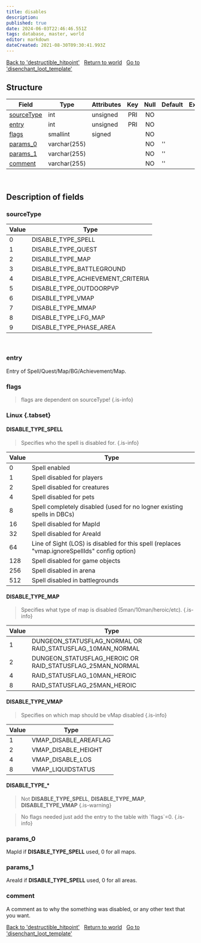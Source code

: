 ```yaml
---
title: disables
description: 
published: true
date: 2024-06-03T22:46:46.551Z
tags: database, master, world
editor: markdown
dateCreated: 2021-08-30T09:30:41.993Z
---
```


<a href="https://trinitycore.info/en/database/master/world/destructible_hitpoint" class="mt-5 v-btn v-btn--depressed v-btn--flat v-btn--outlined theme--light v-size--default darkblue--text text--lighten-3"><span class="v-btn__content"><i aria-hidden="true" class="v-icon notranslate v-icon--left mdi mdi-arrow-left theme--light"></i><span>Back to 'destructible_hitpoint'</span></span></a>&nbsp;&nbsp;&nbsp;<a href="https://trinitycore.info/en/database/master/world/home" class="mt-5 v-btn v-btn--depressed v-btn--flat v-btn--outlined theme--light v-size--default darkblue--text text--lighten-3"><span class="v-btn__content"><i aria-hidden="true" class="v-icon notranslate v-icon--left mdi mdi-home-outline theme--light"></i><span>Return to world</span></span></a>&nbsp;&nbsp;&nbsp;<a href="https://trinitycore.info/en/database/master/world/disenchant_loot_template" class="mt-5 v-btn v-btn--depressed v-btn--flat v-btn--outlined theme--light v-size--default darkblue--text text--lighten-3"><span class="v-btn__content"><span>Go to 'disenchant_loot_template'</span><i aria-hidden="true" class="v-icon notranslate v-icon--right mdi mdi-arrow-right theme--light"></i></span></a>

## Structure

| Field | Type | Attributes | Key | Null | Default | Extra | Comment |
| --- | --- | --- | :---: | :---: | --- | --- | --- |
| [sourceType](#sourcetype) | int | unsigned | PRI | NO |  |  |  |
| [entry](#entry) | int | unsigned | PRI | NO |  |  |  |
| [flags](#flags) | smallint | signed |  | NO |  |  |  |
| [params_0](#params_0) | varchar(255) |  |  | NO | '' |  |  |
| [params_1](#params_1) | varchar(255) |  |  | NO | '' |  |  |
| [comment](#comment) | varchar(255) |  |  | NO | '' |  |  |
&nbsp;
## Description of fields

### sourceType
| Value | Type |
| --- | --- |
| 0 | DISABLE_TYPE_SPELL |
| 1 | DISABLE_TYPE_QUEST |
| 2 | DISABLE_TYPE_MAP |
| 3 | DISABLE_TYPE_BATTLEGROUND |
| 4 | DISABLE_TYPE_ACHIEVEMENT_CRITERIA |
| 5 | DISABLE_TYPE_OUTDOORPVP |
| 6 | DISABLE_TYPE_VMAP |
| 7 | DISABLE_TYPE_MMAP |
| 8	| DISABLE_TYPE_LFG_MAP |
| 9 | DISABLE_TYPE_PHASE_AREA |
&nbsp;

### entry
Entry of Spell/Quest/Map/BG/Achievement/Map.
&nbsp;

### flags
> flags are dependent on sourceType!
{.is-info}

### Linux {.tabset}
#### DISABLE_TYPE_SPELL
> Specifies who the spell is disabled for.
{.is-info}

| Value | Type |
| --- | --- |
| 0 | Spell enabled |
| 1 | Spell disabled for players |
| 2 | Spell disabled for creatures |
| 4 | Spell disabled for pets |
| 8 | Spell completely disabled (used for no logner existing spells in DBCs) |
| 16 | Spell disabled for MapId |
| 32 | Spell disabled for AreaId |
| 64 | Line of Sight (LOS) is disabled for this spell (replaces "vmap.ignoreSpellIds" config option) |
| 128	| Spell disabled for game objects |
| 256	| Spell disabled in arena |
| 512	| Spell disabled in battlegrounds |

#### DISABLE_TYPE_MAP
> Specifies what type of map is disabled (5man/10man/heroic/etc).
{.is-info}

| Value | Type |
| --- | --- |
| 1 | DUNGEON_STATUSFLAG_NORMAL OR RAID_STATUSFLAG_10MAN_NORMAL |
| 2 | DUNGEON_STATUSFLAG_HEROIC OR RAID_STATUSFLAG_25MAN_NORMAL |
| 4 | RAID_STATUSFLAG_10MAN_HEROIC |
| 8 | RAID_STATUSFLAG_25MAN_HEROIC |

#### DISABLE_TYPE_VMAP
> Specifies on which map should be vMap disabled
{.is-info}

| Value | Type |
| --- | --- |
| 1 | VMAP_DISABLE_AREAFLAG |
| 2 | VMAP_DISABLE_HEIGHT |
| 4 | VMAP_DISABLE_LOS |
| 8 | VMAP_LIQUIDSTATUS |

#### DISABLE_TYPE_*
> Not **DISABLE_TYPE_SPELL**, **DISABLE_TYPE_MAP**, **DISABLE_TYPE_VMAP**
{.is-warning}

> No flags needed just add the entry to the table with \`flags\`=0.
{.is-info}

### params_0
MapId if **DISABLE_TYPE_SPELL** used, 0 for all maps.
&nbsp;

### params_1
AreaId if **DISABLE_TYPE_SPELL** used, 0 for all areas.
&nbsp;

### comment
A comment as to why the something was disabled, or any other text that you want.
&nbsp;

<a href="https://trinitycore.info/en/database/master/world/destructible_hitpoint" class="mt-5 v-btn v-btn--depressed v-btn--flat v-btn--outlined theme--light v-size--default darkblue--text text--lighten-3"><span class="v-btn__content"><i aria-hidden="true" class="v-icon notranslate v-icon--left mdi mdi-arrow-left theme--light"></i><span>Back to 'destructible_hitpoint'</span></span></a>&nbsp;&nbsp;&nbsp;<a href="https://trinitycore.info/en/database/master/world/home" class="mt-5 v-btn v-btn--depressed v-btn--flat v-btn--outlined theme--light v-size--default darkblue--text text--lighten-3"><span class="v-btn__content"><i aria-hidden="true" class="v-icon notranslate v-icon--left mdi mdi-home-outline theme--light"></i><span>Return to world</span></span></a>&nbsp;&nbsp;&nbsp;<a href="https://trinitycore.info/en/database/master/world/disenchant_loot_template" class="mt-5 v-btn v-btn--depressed v-btn--flat v-btn--outlined theme--light v-size--default darkblue--text text--lighten-3"><span class="v-btn__content"><span>Go to 'disenchant_loot_template'</span><i aria-hidden="true" class="v-icon notranslate v-icon--right mdi mdi-arrow-right theme--light"></i></span></a>
